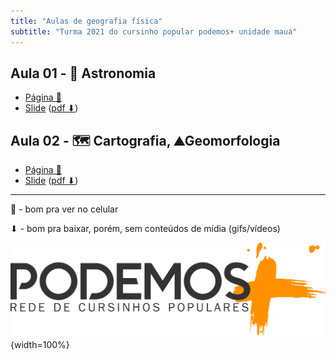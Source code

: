 ```yaml
---
title: "Aulas de geografia física"
subtitle: "Turma 2021 do cursinho popular podemos+ unidade mauá"
---
```



## Aula 01 - 🔭 Astronomia

- [Página 📲](aulas/aula01/aula01.html)
- [Slide](aulas/aula01/aula01-slide.html) ([pdf ⬇](aulas/aula01/aula01-slide.pdf))

## Aula 02 - 🗺️ Cartografia️, ⛰️Geomorfologia

- [Página 📲](aulas/aula02/aula02.html)
- [Slide](aulas/aula02/aula02-slide.html) ([pdf ⬇](aulas/aula02/aula02-slide.pdf))

---

📲 - bom pra ver no celular

⬇ - bom pra baixar, porém, sem conteúdos de mídia (gifs/vídeos)

![](assets/podemosmais8.png){width=100%}
